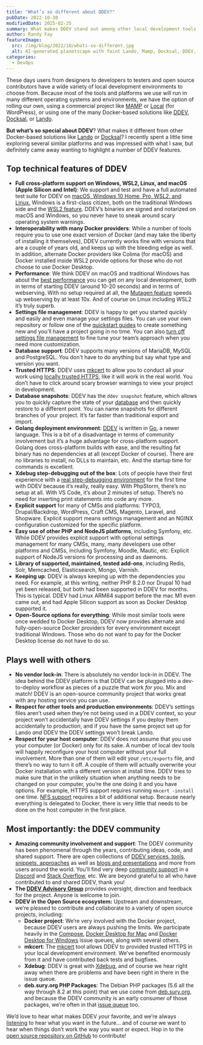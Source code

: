 ```yaml
---
title: "What’s so different about DDEV?"
pubDate: 2022-10-30
modifiedDate: 2025-02-25
summary: What makes DDEV stand out among other local development tools.
author: Randy Fay
featureImage:
  src: /img/blog/2022/10/whats-so-different.jpg
  alt: AI-generated planetscape with faint Lando, Mamp, Docksal, DDEV, and Local logos
categories:
  - DevOps
---
```


These days users from designers to developers to testers and open source contributors have a wide variety of local development environments to choose from. Because most of the tools and platforms we use will run in many different operating systems and environments, we have the option of rolling our own, using a commercial project like [MAMP](https://www.mamp.info/en/mamp-pro/mac/) or [Local](https://localwp.com/) (for WordPress), or using one of the many Docker-based solutions like [DDEV](https://ddev.readthedocs.io/), [Docksal](https://docksal.io/), or [Lando](https://lando.dev/).

**But what’s so special about DDEV**? What makes it different from other Docker-based solutions like [Lando](https://lando.dev/) or [Docksal](https://docksal.io/)? I recently spent a little time exploring several similar platforms and was impressed with what I saw, but definitely came away wanting to highlight a number of DDEV features.

## Top technical features of DDEV

- **Full cross-platform support on Windows, WSL2, Linux, and macOS (Apple Silicon and Intel)**: We support and test and have a full automated test suite for DDEV on [macOS, Windows 10 Home, Pro, WSL2, and Linux.](https://ddev.readthedocs.io/en/stable/#system-requirements) Windows is a first-class citizen, both on the traditional Windows side and the [WSL2 feature](https://ddev.com/ddev-local/ddev-wsl2-getting-started/). DDEV’s binaries are signed and notarized on macOS and Windows, so you never have to sneak around scary operating system warnings.
- **Interoperability with many Docker providers**: While a number of tools require you to use one exact version of Docker (and may take the liberty of installing it themselves), DDEV currently works fine with versions that are a couple of years old, and keeps up with the bleeding edge as well. In addition, alternate Docker providers like Colima (for macOS) and Docker installed inside WSL2 provide options for those who do not choose to use Docker Desktop.
- **Performance**: We think DDEV on macOS and traditional Windows has about the [best performance](ddev-docker-desktop-and-colima-benchmarking-updated-dec-2022.md) you can get on any local development, both in terms of starting DDEV (around 10-20 seconds) and in terms of webserving. With no setup required at all, the [Mutagen feature](https://ddev.readthedocs.io/en/stable/users/install/performance/#mutagen) speeds up webserving by at least 10x. And of course on Linux including WSL2 it’s truly superb.
- **Settings file management**: DDEV is happy to get you started quickly and easily and even manage your settings files. You can use your own repository or follow one of the [quickstart guides](https://ddev.readthedocs.io/en/stable/users/quickstart/) to create something new and you’ll have a project going in no time. You can also [turn off settings file management](controlling-cms-settings-files-in-ddev-local.md) to fine tune your team’s approach when you need more customization.
- **Database support**: DDEV supports many versions of MariaDB, MySQL and PostgreSQL. You don't have to do anything but say what type and version you want.
- **Trusted HTTPS**: DDEV uses [mkcert](https://github.com/FiloSottile/mkcert) to allow you to conduct all your work using [locally trusted HTTPS](ddev-local-trusted-https-certificates.md), like it will work in the real world. You don’t have to click around scary browser warnings to view your project in development.
- **Database snapshots**: DDEV has the `ddev snapshot` feature, which allows you to quickly capture the state of your [database](https://ddev.readthedocs.io/en/stable/users/basics/database%5Fmanagement/) and then quickly restore to a different point. You can name snapshots for different branches of your project. It’s far faster than traditional export and import.
- **Golang deployment environment**: [DDEV](https://github.com/ddev/ddev) is written in [Go](https://golang.org/), a newer language. This is a bit of a disadvantage in terms of community involvement but it’s a huge advantage for cross-platform support. Golang does cross-platform builds with ease, and the resulting fat binary has no dependencies at all (except Docker of course). There are no libraries to install, no DLLs to maintain, etc. And the startup time for commands is excellent.
- **Xdebug step-debugging out of the box**: Lots of people have their first experience with a [real step-debugging environment](https://ddev.readthedocs.io/en/stable/users/debugging-profiling/step-debugging/) for the first time with DDEV because it’s really, really easy. With PhpStorm, there’s no setup at all. With VS Code, it’s about 2 minutes of setup. There’s no need for inserting print statements into code any more.
- **Explicit support** for many of CMSs and platforms: TYPO3, Drupal/Backdrop, WordPress, Craft CMS, Magento, Laravel, and Shopware. Explicit support means settings management and an NGINX configuration customized for the specific platform.
- **Easy use of other PHP and NodeJS platforms**, including Symfony, etc. While DDEV provides explicit support with optional settings management for many CMSs, many, many developers use other platforms and CMSs, including Symfony, Moodle, Mautic, etc. Explicit support of NodeJS versions for processing and as daemons.
- **Library of supported, maintained, tested add-ons**, including Redis, Solr, Memcached, Elasticsearch, Mongo, Varnish.
- **Keeping up**: DDEV is always keeping up with the dependencies you need. For example, at this writing, neither PHP 8.2.0 nor Drupal 10 had yet been released, but both had been supported in DDEV for months. This is typical. DDEV had Linux ARM64 support before the mac M1 even came out, and had Apple Silicon support as soon as Docker Desktop supported it.
- **Open-Source options for everything**: While most similar tools were once wedded to Docker Desktop, DDEV now provides alternate and fully-open-source Docker providers for every environment except traditional Windows. Those who do not want to pay for the Docker Desktop license do not have to do so.

## Plays well with others

- **No vendor lock-in**: There is absolutely no vendor lock-in in DDEV. The idea behind the DDEV platform is that DDEV can be plugged into a dev-to-deploy workflow as pieces of a puzzle that work _for you_. Mix and match! DDEV is an open-source community project that works great with any hosting service you can use.
- **Respect for other tools and production environments**: DDEV’s settings files aren’t used when they’re not being used in a DDEV context, so your project won’t accidentally have DDEV settings if you deploy them accidentally to production, and if you have the same project set up for Lando _and_ DDEV the DDEV settings won’t break Lando.
- **Respect for your host computer**: DDEV does _not_ assume that you use your computer (or Docker) only for its sake. A number of local dev tools will happily reconfigure your host computer without your full involvement. More than one of them will edit your `/etc/exports` file, and there’s no way to turn it off. A couple of them will actually overwrite your Docker installation with a different version at install time. DDEV tries to make sure that in the unlikely situation when anything needs to be changed on your computer, you’re the one doing it and you have options. For example, HTTPS support requires running `mkcert -install` one time. [NFS support](https://ddev.com/ddev-local/ddev-local-nfs-mounting-setup-macos/) requires a bit of additional setup. Because nearly everything is delegated to Docker, there is very little that needs to be done on the host computer in the first place.

## Most importantly: the DDEV community

- **Amazing community involvement and support**: The DDEV community has been phenomenal through the years, contributing ideas, code, and shared support. There are open collections of [DDEV services, tools, snippets, approaches](https://ddev.readthedocs.io/en/stable/users/extend/additional-services/) as well as [blogs and presentations](https://github.com/ddev/awesome-ddev) and more from users around the world. You’ll find very deep [community support](https://ddev.readthedocs.io/en/stable/users/support/) in a [Discord](/s/discord) and [Stack Overflow](https://stackoverflow.com/tags/ddev), etc. We are beyond grateful to all who have contributed to and shared DDEV, thank you!
- **The [DDEV Advisory Group](https://github.com/ddev/ddev/discussions/categories/ddev-advisory-group)** provides oversight, direction and feedback for the project. Anyone is welcome to join.
- **DDEV in the Open Source ecosystem:** Upstream and downstream, we’re pleased to contribute and collaborate to a variety of open source projects, including:
  - **Docker project**: We’re very involved with the Docker project, because DDEV users are always pushing the limits. We participate heavily in the [Compose](https://github.com/docker/compose/issues), [Docker Desktop for Mac](https://github.com/docker/for-mac/issues) and [Docker Desktop for Windows](https://github.com/docker/for-win/issues) issue queues, along with several others.
  - **mkcert**: The [mkcert](https://github.com/FiloSottile/mkcert) tool allows DDEV to provided trusted HTTPS in your local development environment. We’ve benefited enormously from it and have contributed back tests and bugfixes.
  - **Xdebug**: DDEV is great with [Xdebug](https://xdebug.org/), and of course we hear right away when there are problems and have been right in there in the issue queue.
  - **deb.sury.org PHP Packages**: The Debian PHP packages (5.6 all the way through 8.2 at this point) that we use come from [deb.sury.org](https://deb.sury.org), and because the DDEV community is an early consumer of those packages, we’re often in that [issue queue](https://github.com/oerdnj/deb.sury.org/issues) too.

We’d love to hear what makes DDEV _your_ favorite, and we’re always [listening](https://ddev.readthedocs.io/en/stable/users/support/) to hear what you want in the future… and of course we want to hear when things don’t work the way you want or expect. Hop in to the [open source repository on GitHub](https://github.com/ddev/ddev) to contribute!
